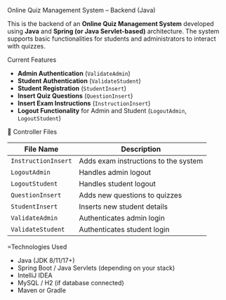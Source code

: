 Online Quiz Management System – Backend (Java)

This is the backend of an **Online Quiz Management System** developed using **Java** and **Spring (or Java Servlet-based)** architecture. The system supports basic functionalities for students and administrators to interact with quizzes.

Current Features

- **Admin Authentication** (`ValidateAdmin`)
- **Student Authentication** (`ValidateStudent`)
- **Student Registration** (`StudentInsert`)
- **Insert Quiz Questions** (`QuestionInsert`)
- **Insert Exam Instructions** (`InstructionInsert`)
- **Logout Functionality** for Admin and Student (`LogoutAdmin`, `LogoutStudent`)

📁 Controller Files

| File Name         | Description                           |
|------------------|---------------------------------------|
| `InstructionInsert` | Adds exam instructions to the system |
| `LogoutAdmin`       | Handles admin logout                 |
| `LogoutStudent`     | Handles student logout               |
| `QuestionInsert`    | Adds new questions to quizzes        |
| `StudentInsert`     | Inserts new student details          |
| `ValidateAdmin`     | Authenticates admin login            |
| `ValidateStudent`   | Authenticates student login          |

=Technologies Used

- Java (JDK 8/11/17+)
- Spring Boot / Java Servlets (depending on your stack)
- IntelliJ IDEA
- MySQL / H2 (if database connected)
- Maven or Gradle
